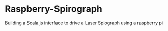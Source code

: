 # Raspberry-Spirograph
Building a Scala.js interface to drive a Laser Spiograph using a raspberry pi
